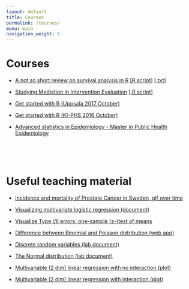 ```yaml
---
layout: default
title: Courses
permalink: /courses/
menu: main
navigation_weight: 6
---
```


Courses
=====================

- [A not so short review on survival analysis in R](http://rpubs.com/alecri/258589)        [[R script]](/courses/review_survival.R) [[.txt]](/courses/review_survival.txt)  

- [Studying Mediation in Intervention Evaluation](/courses/mediation.pdf)    [[.R script]](/courses/mediation.R)  

- [Get started with R (Uppsala 2017 October)](/courses/getStartedR_uuh.html)

- [Get started with R (KI-PHS 2016 October)](/courses/getStartedR.html)

- [Advanced statistics in Epidemiology - Master in Public Health Epidemiology]()


<div style="height:50px"></div>

Useful teaching material
=====================

- [Incidence and mortality of Prostate Cancer in Sweden, gif over time](/downloads/map_rate.gif)  

- [Visualizing multivariate logistic regression (document)](http://rpubs.com/alecri/multivLogistic)  

- [Visualize Type I/II errors: one-sample (z-)test of means](http://alessiocrippa.com/shiny/hp_err)

- [Difference between Binomial and Poisson distribution (web app)](http://alessiocrippa.com/shiny/bin_poi)  

- [Discrete random variables (lab document)](http://rpubs.com/alecri/discr_rv)

- [The Normal distribution (lab document)](http://rpubs.com/alecri/norm_rv)

- [Multivariable (2 dim) linear regression with no interaction (plot)](https://plot.ly/~alecri/216/no-interaction)

- [Multivariable (2 dim) linear regression with interaction (plot)](https://plot.ly/~alecri/214/interaction)